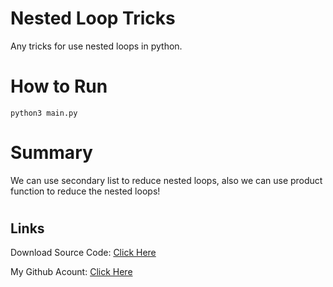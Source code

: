 # Nested Loop Tricks

Any tricks for use nested loops in python.

#

# How to Run

```
python3 main.py
```

#

# Summary

We can use secondary list to reduce nested loops,
also we can use product function to reduce the nested loops!

#

## Links

Download Source Code: [Click Here](https://github.com/dori-dev/nested-loop-tricks/archive/refs/heads/main.zip)

My Github Acount: [Click Here](https://github.com/dori-dev/)
